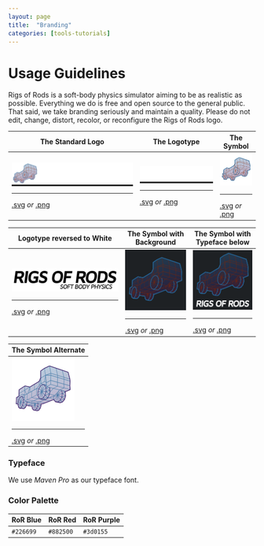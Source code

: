 ```yaml
---
layout: page
title:  "Branding"
categories: [tools-tutorials]
---
```


# Usage Guidelines

Rigs of Rods is a soft-body physics simulator aiming to be as realistic as possible. Everything we do is free and open source to the general public. That said, we take branding seriously and maintain a quality. Please do not edit, change, distort, recolor, or reconfigure the Rigs of Rods logo.

| The Standard Logo | The Logotype | The Symbol |
|-------|--------|---------|
| <div style="background-color: #000;" markdown="1">![1](/images/branding/RoR_Logo.png)</div> <hr> [.svg](/images/branding/RoR_Logo.svg) *or* [.png](/images/branding/RoR_Logo.png) | <div style="background-color: #000;" markdown="1">![2](/images/branding/RoR_Logo_Text.png)</div> <hr> [.svg](/images/branding/RoR_Logo_Text.svg) *or* [.png](/images/branding/RoR_Logo_Text.png) | ![3](/images/branding/RoR_Logo_TT.png) <hr> [.svg](/images/branding/RoR_Logo_TT.svg) *or* [.png](/images/branding/RoR_Logo_TT.png) |

| Logotype reversed to White | The Symbol with Background | The Symbol with Typeface below |
|-------|--------|---------|
| ![4](/images/branding/RoR_Logo_Text_Dark.png) <hr> [.svg](/images/branding/RoR_Logo_Text_Dark.svg) *or* [.png](/images/branding/RoR_Logo_Text_Dark.png) | ![5](/images/branding/RoR_Logo_discord_icon.png) <hr> [.svg](/images/branding/RoR_Logo_discord_icon.svg) *or* [.png](/images/branding/RoR_Logo_discord_icon.png) | ![6](/images/branding/RoR_Logo_github.png) <hr> [.svg](/images/branding/RoR_Logo_github.svg) *or* [.png](/images/branding/RoR_Logo_github.png) |

| The Symbol Alternate |
|-------|
| ![7](/images/branding/RoR_Logo_TT_Dark2.png) <hr> [.svg](/images/branding/RoR_Logo_TT_Dark2.svg) *or* [.png](/images/branding/RoR_Logo_TT_Dark2.png) |

### Typeface

We use *Maven Pro* as our typeface font.

### Color Palette

| RoR Blue | RoR Red | RoR Purple |
|-------|--------|---------|
|`#226699`|`#882500`|`#3d0155`|
